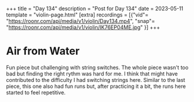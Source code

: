 +++
title = "Day 134"
description = "Post for Day 134"
date = 2023-05-11
template = "violin-page.html"
[extra]
recordings = [{"vid"= "https://roonr.com/api/media/v1/violin/Day134.mp4", "snap"= "https://roonr.com/api/media/v1/violin/IK76EP04ME.jpg" }]
+++

# Air from Water
Fun piece but challenging with string switches. The whole piece wasn't too bad but finding the right rythm was hard for me. I think that might have contributed to the difficulty I had switching strings here. Similar to the last piece, this one also had fun runs but, after practicing it a bit, the runs here started to feel repetitive. 